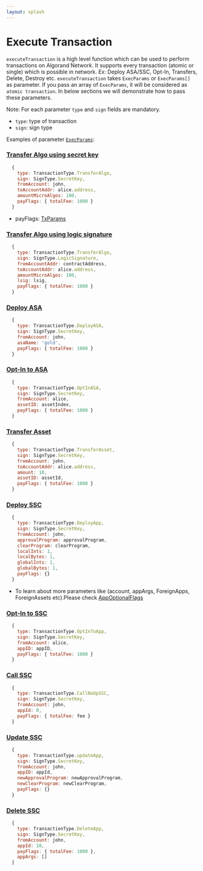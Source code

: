```yaml
---
layout: splash
---
```


# Execute Transaction

`executeTransaction` is a high level function which can be used to perform transactions on Algorand Network. It supports every transaction (atomic or single) which is possible in network. Ex: Deploy ASA/SSC, Opt-In, Transfers, Delete, Destroy etc. `executeTransaction` takes `ExecParams` or `ExecParams[]` as parameter.
If you pass an array of `ExecParams`, it will be considered as `atomic transaction`.
In below sections we will demonstrate how to pass these parameters.

Note: For each parameter `type` and `sign` fields are mandatory.
  - `type`: type of transaction
  - `sign`: sign type

Examples of parameter [`ExecParams`](https://algobuilder.dev/api/algob/modules/runtime.types.html#execparams):
### [Transfer Algo using secret key](https://algobuilder.dev/api/algob/modules/runtime.types.html#algotransferparam)

```js
  {
    type: TransactionType.TransferAlgo,
    sign: SignType.SecretKey,
    fromAccount: john,
    toAccountAddr: alice.address,
    amountMicroAlgos: 100,
    payFlags: { totalFee: 1000 }
  }
```
- payFlags: [TxParams](https://algobuilder.dev/api/algob/interfaces/runtime.types.txparams.html)

### [Transfer Algo using logic signature](https://algobuilder.dev/api/algob/modules/runtime.types.html#algotransferparam)

```js
  {
    type: TransactionType.TransferAlgo,
    sign: SignType.LogicSignature,
    fromAccountAddr: contractAddress,
    toAccountAddr: alice.address,
    amountMicroAlgos: 100,
    lsig: lsig,
    payFlags: { totalFee: 1000 }
  }
```

### [Deploy ASA](https://algobuilder.dev/api/algob/modules/runtime.types.html#deployasaparam)

```js
  {
    type: TransactionType.DeployASA,
    sign: SignType.SecretKey,
    fromAccount: john,
    asaName: 'gold',
    payFlags: { totalFee: 1000 }
  }
```

### [Opt-In to ASA](https://algobuilder.dev/api/algob/modules/runtime.types.html#optinasaparam)

```js
  {
    type: TransactionType.OptInASA,
    sign: SignType.SecretKey,
    fromAccount: alice,
    assetID: assetIndex,
    payFlags: { totalFee: 1000 }
  }
```

### [Transfer Asset](https://algobuilder.dev/api/algob/modules/runtime.types.html#assettransferparam)

```js
  {
    type: TransactionType.TransferAsset,
    sign: SignType.SecretKey,
    fromAccount: john,
    toAccountAddr: alice.address,
    amount: 10,
    assetID: assetId,
    payFlags: { totalFee: 1000 }
  }
```

### [Deploy SSC](https://algobuilder.dev/api/algob/modules/runtime.types.html#deployappparam)

```js
  {
    type: TransactionType.DeployApp,
    sign: SignType.SecretKey,
    fromAccount: john,
    approvalProgram: approvalProgram,
    clearProgram: clearProgram,
    localInts: 1,
    localBytes: 1,
    globalInts: 1,
    globalBytes: 1,
    payFlags: {}
  }
```
- To learn about more parameters like (account, appArgs, ForeignApps, ForeignAssets etc).Please check [AppOptionalFlags](https://algobuilder.dev/api/algob/interfaces/runtime.types.AppOptionalFlags.html)

### [Opt-In to SSC](https://algobuilder.dev/api/algob/modules/runtime.types.html#optintoappparam)

```js
  {
    type: TransactionType.OptInToApp,
    sign: SignType.SecretKey,
    fromAccount: alice,
    appID: appID,
    payFlags: { totalFee: 1000 }
  }
```

### [Call SSC](https://algobuilder.dev/api/algob/modules/runtime.types.html#appcallsparam)

```js
  {
    type: TransactionType.CallNoOpSSC,
    sign: SignType.SecretKey,
    fromAccount: john,
    appId: 0,
    payFlags: { totalFee: fee }
  }
```

### [Update SSC](https://algobuilder.dev/api/algob/modules/runtime.types.html#updateappparam)

```js
  {
    type: TransactionType.updateApp,
    sign: SignType.SecretKey,
    fromAccount: john,
    appID: appId,
    newApprovalProgram: newApprovalProgram,
    newClearProgram: newClearProgram,
    payFlags: {}
  }
```

### [Delete SSC](https://algobuilder.dev/api/algob/modules/runtime.types.html#appcallsparam)

```js
  {
    type: TransactionType.DeleteApp,
    sign: SignType.SecretKey,
    fromAccount: john,
    appId: 10,
    payFlags: { totalFee: 1000 },
    appArgs: []
  }
```

